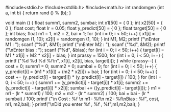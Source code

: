 #include<stdio.h>
#include<stdlib.h>
#include<math.h>
int
randomgen (int a, int b)
{
  return rand () % (b);
}

void
main ()
{
  float summ1, summ2, sumbai;
  int x1[50] = { 0 };
  int x2[50] = { 0 };
  float cost;
  float lr = 0.05;
  float y_predict[50] = { 0 };
  float target[50] = { 0 };
  int bias;
  float m1 = 1, m2 = 2, bai = 1;
  for (int i = 0; i < 50; i++)
    {
      x1[i] = randomgen (1, 10);
      x2[i] = randomgen (1, 10);
    }
  int M1, M2;
  printf ("\nEnter M1 : ");
  scanf ("%d", &M1);
  printf ("\nEnter M2 : ");
  scanf ("%d", &M2);
  printf ("\nEnter bias : ");
  scanf ("%d", &bias);
  for (int i = 0; i < 50; i++)
    {
      target[i] = M1 * x1[i] + M2 * x2[i] + bias;
    }
  int prassy = 1500;
  for (int i = 0; i < 50; i++)
    {
      printf ("%d         %d      %d       %f\n", x1[i], x2[i], bias,
	      target[i]);
    }
  while (prassy--)
    {
      cost = 0;
      summ1 = 0;
      summ2 = 0;
      sumbai = 0;
      for (int i = 0; i < 50; i++)
	{
	  y_predict[i] = (m1 * x1[i]) + (m2 * x2[i]) + bai;
	}
      for (int i = 0; i < 50; i++)
	{
	  cost +=
	    (y_predict[i] - target[i]) * (y_predict[i] - target[i]) / 100;
	}
      for (int i = 0; i < 50; i++)
	{
	  summ1 += (y_predict[i] - target[i]) * x1[i];
	  summ2 += (y_predict[i] - target[i]) * x2[i];
	  sumbai += ((y_predict[i] - target[i]));
	}
      m1 = m1 - (lr * summ1) / 100;
      m2 = m2 - (lr * summ2) / 100;
      bai = bai - (lr * sumbai) / 100;
      printf ("\n Cost : %f \n m1 : %f\n m2 : %f\nBias : %f", cost, m1, m2,bai);
  }
  printf("\nDid you enter %f , %f , %f",m1,m2,bai);
}
